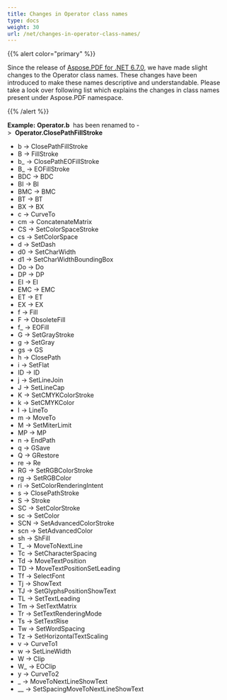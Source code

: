```yaml
---
title: Changes in Operator class names
type: docs
weight: 30
url: /net/changes-in-operator-class-names/
---
```


{{% alert color="primary" %}} 

Since the release of [Aspose.PDF for .NET 6.7.0](http://www.aspose.com/community/files/51/.net-components/aspose.pdf-for-.net/entry360634.aspx), we have made slight changes to the Operator class names. These changes have been introduced to make these names descriptive and understandable. Please take a look over following list which explains the changes in class names present under Aspose.PDF namespace.

{{% /alert %}} 

**Example:** **Operator.b**  has been renamed to ->  **Operator.ClosePathFillStroke**

- b -> ClosePathFillStroke
- B -> FillStroke
- b_ -> ClosePathEOFillStroke
- B_ -> EOFillStroke
- BDC -> BDC
- BI -> BI
- BMC -> BMC
- BT -> BT
- BX -> BX
- c -> CurveTo
- cm -> ConcatenateMatrix
- CS -> SetColorSpaceStroke
- cs -> SetColorSpace
- d -> SetDash
- d0 -> SetCharWidth
- d1 -> SetCharWidthBoundingBox
- Do -> Do
- DP -> DP
- EI -> EI
- EMC -> EMC
- ET -> ET
- EX -> EX
- f -> Fill
- F -> ObsoleteFill
- f_ -> EOFill
- G -> SetGrayStroke
- g -> SetGray
- gs -> GS
- h -> ClosePath
- i -> SetFlat
- ID -> ID
- j -> SetLineJoin
- J -> SetLineCap
- K -> SetCMYKColorStroke
- k -> SetCMYKColor
- l -> LineTo
- m -> MoveTo
- M -> SetMiterLimit
- MP -> MP
- n -> EndPath
- q -> GSave
- Q -> GRestore
- re -> Re
- RG -> SetRGBColorStroke
- rg -> SetRGBColor
- ri -> SetColorRenderingIntent
- s -> ClosePathStroke
- S -> Stroke
- SC -> SetColorStroke
- sc -> SetColor
- SCN -> SetAdvancedColorStroke
- scn -> SetAdvancedColor
- sh -> ShFill
- T_ -> MoveToNextLine
- Tc -> SetCharacterSpacing
- Td -> MoveTextPosition
- TD -> MoveTextPositionSetLeading
- Tf -> SelectFont
- Tj -> ShowText
- TJ -> SetGlyphsPositionShowText
- TL -> SetTextLeading
- Tm -> SetTextMatrix
- Tr -> SetTextRenderingMode
- Ts -> SetTextRise
- Tw -> SetWordSpacing
- Tz -> SetHorizontalTextScaling
- v -> CurveTo1
- w -> SetLineWidth
- W -> Clip
- W_ -> EOClip
- y -> CurveTo2
- _ -> MoveToNextLineShowText
- __ -> SetSpacingMoveToNextLineShowText
